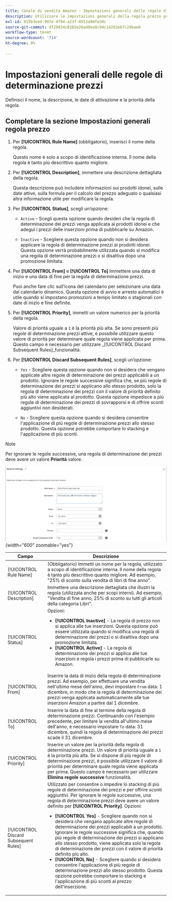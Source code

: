 ```yaml
---
title: Canale di vendita Amazon - Impostazioni generali delle regole di determinazione prezzi
description: Utilizzare le impostazioni generali della regola prezzo per definire le caratteristiche principali di una regola prezzo di vendita.
exl-id: 915b3eed-997e-4f94-a23f-0553a9dfe30c
source-git-commit: df26834c81b5e26ad0ea8c94c14292eb7c24bae8
workflow-type: tm+mt
source-wordcount: '714'
ht-degree: 0%

---
```


# Impostazioni generali delle regole di determinazione prezzi

Definisci il nome, la descrizione, le date di attivazione e la priorità della regola.

## Completare la sezione Impostazioni generali regola prezzo

1. Per **[!UICONTROL Rule Name]** (obbligatorio), inserisci il nome della regola.

   Questo nome è solo a scopo di identificazione interna. Il nome della regola è tanto più descrittivo quanto migliore.

1. Per **[!UICONTROL Description]**, immettere una descrizione dettagliata della regola.

   Questa descrizione può includere informazioni sui prodotti idonei, sulle date attive, sulla formula per il calcolo del prezzo adeguato o qualsiasi altra informazione utile per modificare la regola.

1. Per **[!UICONTROL Status]**, scegli un’opzione:

   - `Active` - Scegli questa opzione quando desideri che la regola di determinazione dei prezzi venga applicata ai prodotti idonei e che adegui i prezzi delle inserzioni prima di pubblicarle su Amazon.

   - `Inactive` - Scegliere questa opzione quando non si desidera applicare la regola di determinazione prezzi ai prodotti idonei. Questa opzione verrà probabilmente utilizzata quando si modifica una regola di determinazione prezzi o si disattiva dopo una promozione limitata.

1. Per **[!UICONTROL From]** e **[!UICONTROL To]** Immettere una data di inizio e una data di fine per la regola di determinazione prezzi.

   Puoi anche fare clic sull’icona del calendario per selezionare una data dal calendario dinamico. Questa opzione di avvio e arresto automatici è utile quando si impostano promozioni a tempo limitato o stagionali con date di inizio e fine definite.

1. Per **[!UICONTROL Priority]**, immetti un valore numerico per la priorità della regola.

   Valore di priorità uguale a `1` è la priorità più alta. Se sono presenti più regole di determinazione prezzi attive, è possibile utilizzare questo valore di priorità per determinare quale regola viene applicata per prima. Questo campo è necessario per utilizzare _[!UICONTROL Discard Subsequent Rules]_funzionalità.

1. Per **[!UICONTROL Discard Subsequent Rules]**, scegli un’opzione:

   - `Yes` - Scegliere questa opzione quando non si desidera che vengano applicate altre regole di determinazione dei prezzi applicabili a un prodotto. Ignorare le regole successive significa che, se più regole di determinazione dei prezzi si applicano allo stesso prodotto, solo la regola di determinazione dei prezzi con il valore di priorità definito più alto viene applicata al prodotto. Questa opzione impedisce a più regole di determinazione dei prezzi di sovrapporsi e di offrire sconti aggiuntivi non desiderati.

   - `No` - Scegliere questa opzione quando si desidera consentire l&#39;applicazione di più regole di determinazione prezzi allo stesso prodotto. Questa opzione potrebbe comportare lo stacking e l&#39;applicazione di più sconti.

>[!NOTE]
>
>Per ignorare le regole successive, una regola di determinazione dei prezzi deve avere un valore **Priorità** valore.

![Impostazioni generali delle regole di determinazione prezzi](assets/amazon-pricing-rule-general.png){width="600" zoomable="yes"}

| Campo | Descrizione |
|---|---|
| [!UICONTROL Rule Name] | (Obbligatorio) Immetti un nome per la regola, utilizzato a scopo di identificazione interna. Il nome della regola è tanto più descrittivo quanto migliore. Ad esempio, &quot;25% di sconto sulla vendita di libri di fine anno&quot;. |
| [!UICONTROL Description] | Immettere una descrizione dettagliata che illustri la regola (utilizzata anche per scopi interni). Ad esempio, &quot;Vendita di fine anno, 25% di sconto su tutti gli articoli della categoria Libri&quot;. |
| [!UICONTROL Status] | Opzioni:<ul><li>**[!UICONTROL Inactive]** - La regola di prezzo non si applica alle tue inserzioni. Questa opzione può essere utilizzata quando si modifica una regola di determinazione dei prezzi o si disattiva dopo una promozione limitata.</li><li>**[!UICONTROL Active]** - La regola di determinazione dei prezzi si applica alle tue inserzioni e regola i prezzi prima di pubblicarle su Amazon.</li></ul> |
| [!UICONTROL From] | Inserire la data di inizio della regola di determinazione prezzi. Ad esempio, per effettuare una vendita nell&#39;ultimo mese dell&#39;anno, devi impostare `From` data: 1 dicembre, in modo che la regola di determinazione dei prezzi venga applicata automaticamente alle tue inserzioni Amazon a partire dal 1 dicembre. |
| [!UICONTROL To] | Inserire la data di fine al termine della regola di determinazione prezzi. Continuando con l&#39;esempio precedente, per limitare la vendita all&#39;ultimo mese dell&#39;anno, è necessario impostare `To` data: 31 dicembre, quindi la regola di determinazione dei prezzi scade il 31 dicembre. |
| [!UICONTROL Priority] | Inserire un valore per la priorità della regola di determinazione prezzi. Un valore di priorità uguale a `1` è la priorità più alta. Se si dispone di più regole di determinazione prezzi, è possibile utilizzare il valore di priorità per determinare quale regola viene applicata per prima. Questo campo è necessario per utilizzare **Elimina regole successive** funzionalità. |
| [!UICONTROL Discard Subsequent Rules] | Utilizzato per consentire o impedire lo stacking di più regole di determinazione dei prezzi e per offrire sconti aggiuntivi. Per ignorare le regole successive, una regola di determinazione prezzi deve avere un valore definito per **[!UICONTROL Priority]**. Opzioni:<ul><li>**[!UICONTROL Yes]** - Scegliere quando non si desidera che vengano applicate altre regole di determinazione dei prezzi applicabili a un prodotto. Ignorare le regole successive significa che, quando più regole di determinazione dei prezzi si applicano allo stesso prodotto, viene applicata solo la regola di determinazione dei prezzi con il valore di priorità definito più alto.</li><li>**[!UICONTROL No]** - Scegliere quando si desidera consentire l&#39;applicazione di più regole di determinazione prezzi allo stesso prodotto. Questa opzione potrebbe comportare lo stacking e l&#39;applicazione di più sconti al prezzo dell&#39;inserzione.</li></ul> |

